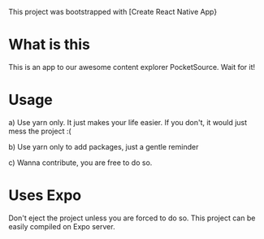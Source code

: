 This project was bootstrapped with [Create React Native App}

# What is this
This is an app to our awesome content explorer PocketSource. Wait for it!

# Usage
<p>a) Use yarn only. It just makes your life easier. If you don't, it would just mess the project :(

<p>b) Use yarn only to add packages, just a gentle reminder

<p>c) Wanna contribute, you are free to do so.

# Uses Expo
Don't eject the project unless you are forced to do so. This project can be easily compiled on Expo server.
